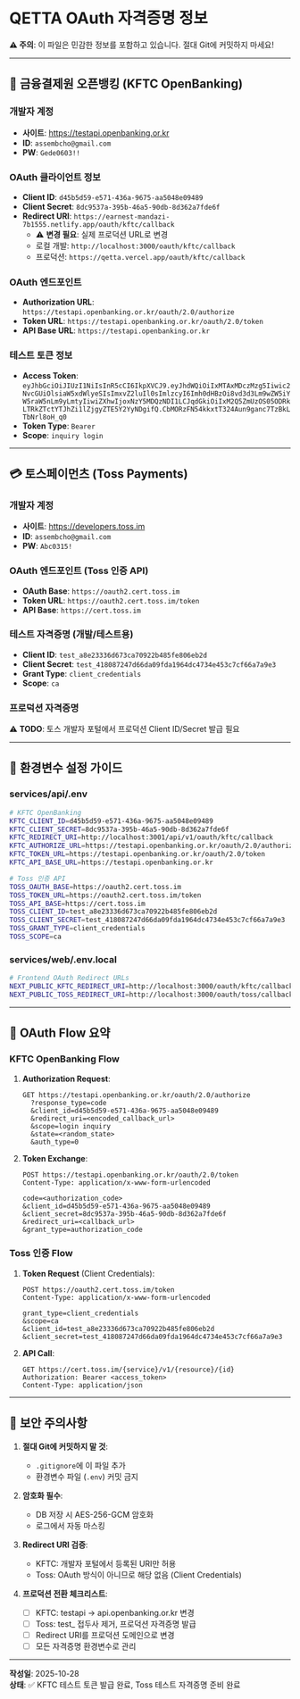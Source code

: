 # QETTA OAuth 자격증명 정보

**⚠️ 주의**: 이 파일은 민감한 정보를 포함하고 있습니다. 절대 Git에 커밋하지 마세요!

---

## 🏦 금융결제원 오픈뱅킹 (KFTC OpenBanking)

### 개발자 계정
- **사이트**: https://testapi.openbanking.or.kr
- **ID**: `assembcho@gmail.com`
- **PW**: `Gede0603!!`

### OAuth 클라이언트 정보
- **Client ID**: `d45b5d59-e571-436a-9675-aa5048e09489`
- **Client Secret**: `8dc9537a-395b-46a5-90db-8d362a7fde6f`
- **Redirect URI**: `https://earnest-mandazi-7b1555.netlify.app/oauth/kftc/callback`
  - ⚠️ **변경 필요**: 실제 프로덕션 URL로 변경
  - 로컬 개발: `http://localhost:3000/oauth/kftc/callback`
  - 프로덕션: `https://qetta.vercel.app/oauth/kftc/callback`

### OAuth 엔드포인트
- **Authorization URL**: `https://testapi.openbanking.or.kr/oauth/2.0/authorize`
- **Token URL**: `https://testapi.openbanking.or.kr/oauth/2.0/token`
- **API Base URL**: `https://testapi.openbanking.or.kr`

### 테스트 토큰 정보
- **Access Token**: `eyJhbGciOiJIUzI1NiIsInR5cCI6IkpXVCJ9.eyJhdWQiOiIxMTAxMDczMzg5Iiwic2NvcGUiOlsiaW5xdWlyeSIsImxvZ2luIl0sImlzcyI6Imh0dHBzOi8vd3d3Lm9wZW5iYW5raW5nLm9yLmtyIiwiZXhwIjoxNzY5MDQzNDI1LCJqdGkiOiIxM2Q5ZmUzOS05ODRkLTRkZTctYTJhZi1lZjgyZTE5Y2YyNDgifQ.CbMORzFN54kkxtT324Aun9ganc7TzBkLTbNrl8oH_q0`
- **Token Type**: `Bearer`
- **Scope**: `inquiry login`

---

## 💳 토스페이먼츠 (Toss Payments)

### 개발자 계정
- **사이트**: https://developers.toss.im
- **ID**: `assembcho@gmail.com`
- **PW**: `Abc0315!`

### OAuth 엔드포인트 (Toss 인증 API)
- **OAuth Base**: `https://oauth2.cert.toss.im`
- **Token URL**: `https://oauth2.cert.toss.im/token`
- **API Base**: `https://cert.toss.im`

### 테스트 자격증명 (개발/테스트용)
- **Client ID**: `test_a8e23336d673ca70922b485fe806eb2d`
- **Client Secret**: `test_418087247d66da09fda1964dc4734e453c7cf66a7a9e3`
- **Grant Type**: `client_credentials`
- **Scope**: `ca`

### 프로덕션 자격증명
⚠️ **TODO**: 토스 개발자 포털에서 프로덕션 Client ID/Secret 발급 필요

---

## 🔧 환경변수 설정 가이드

### services/api/.env
```bash
# KFTC OpenBanking
KFTC_CLIENT_ID=d45b5d59-e571-436a-9675-aa5048e09489
KFTC_CLIENT_SECRET=8dc9537a-395b-46a5-90db-8d362a7fde6f
KFTC_REDIRECT_URI=http://localhost:3001/api/v1/oauth/kftc/callback
KFTC_AUTHORIZE_URL=https://testapi.openbanking.or.kr/oauth/2.0/authorize
KFTC_TOKEN_URL=https://testapi.openbanking.or.kr/oauth/2.0/token
KFTC_API_BASE_URL=https://testapi.openbanking.or.kr

# Toss 인증 API
TOSS_OAUTH_BASE=https://oauth2.cert.toss.im
TOSS_TOKEN_URL=https://oauth2.cert.toss.im/token
TOSS_API_BASE=https://cert.toss.im
TOSS_CLIENT_ID=test_a8e23336d673ca70922b485fe806eb2d
TOSS_CLIENT_SECRET=test_418087247d66da09fda1964dc4734e453c7cf66a7a9e3
TOSS_GRANT_TYPE=client_credentials
TOSS_SCOPE=ca
```

### services/web/.env.local
```bash
# Frontend OAuth Redirect URLs
NEXT_PUBLIC_KFTC_REDIRECT_URI=http://localhost:3000/oauth/kftc/callback
NEXT_PUBLIC_TOSS_REDIRECT_URI=http://localhost:3000/oauth/toss/callback
```

---

## 📝 OAuth Flow 요약

### KFTC OpenBanking Flow
1. **Authorization Request**:
   ```
   GET https://testapi.openbanking.or.kr/oauth/2.0/authorize
     ?response_type=code
     &client_id=d45b5d59-e571-436a-9675-aa5048e09489
     &redirect_uri=<encoded_callback_url>
     &scope=login inquiry
     &state=<random_state>
     &auth_type=0
   ```

2. **Token Exchange**:
   ```
   POST https://testapi.openbanking.or.kr/oauth/2.0/token
   Content-Type: application/x-www-form-urlencoded
   
   code=<authorization_code>
   &client_id=d45b5d59-e571-436a-9675-aa5048e09489
   &client_secret=8dc9537a-395b-46a5-90db-8d362a7fde6f
   &redirect_uri=<callback_url>
   &grant_type=authorization_code
   ```

### Toss 인증 Flow
1. **Token Request** (Client Credentials):
   ```
   POST https://oauth2.cert.toss.im/token
   Content-Type: application/x-www-form-urlencoded
   
   grant_type=client_credentials
   &scope=ca
   &client_id=test_a8e23336d673ca70922b485fe806eb2d
   &client_secret=test_418087247d66da09fda1964dc4734e453c7cf66a7a9e3
   ```

2. **API Call**:
   ```
   GET https://cert.toss.im/{service}/v1/{resource}/{id}
   Authorization: Bearer <access_token>
   Content-Type: application/json
   ```

---

## 🚨 보안 주의사항

1. **절대 Git에 커밋하지 말 것**:
   - `.gitignore`에 이 파일 추가
   - 환경변수 파일 (`.env`) 커밋 금지

2. **암호화 필수**:
   - DB 저장 시 AES-256-GCM 암호화
   - 로그에서 자동 마스킹

3. **Redirect URI 검증**:
   - KFTC: 개발자 포털에서 등록된 URI만 허용
   - Toss: OAuth 방식이 아니므로 해당 없음 (Client Credentials)

4. **프로덕션 전환 체크리스트**:
   - [ ] KFTC: testapi → api.openbanking.or.kr 변경
   - [ ] Toss: test_ 접두사 제거, 프로덕션 자격증명 발급
   - [ ] Redirect URI를 프로덕션 도메인으로 변경
   - [ ] 모든 자격증명 환경변수로 관리

---

**작성일**: 2025-10-28  
**상태**: ✅ KFTC 테스트 토큰 발급 완료, Toss 테스트 자격증명 준비 완료
